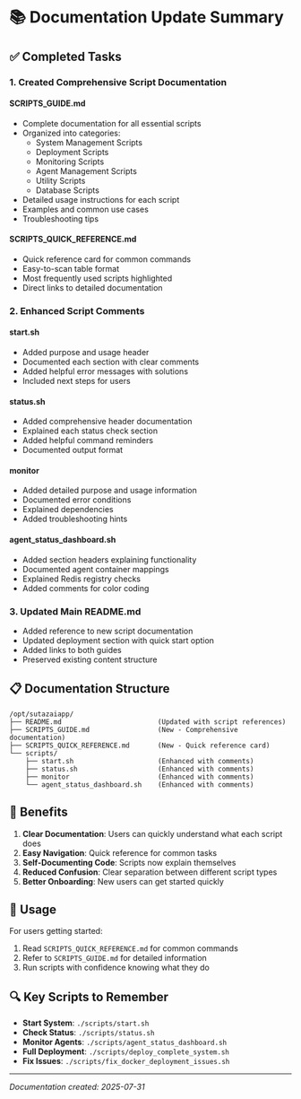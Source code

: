 # 📚 Documentation Update Summary

## ✅ Completed Tasks

### 1. Created Comprehensive Script Documentation

#### **SCRIPTS_GUIDE.md**
- Complete documentation for all essential scripts
- Organized into categories:
  - System Management Scripts
  - Deployment Scripts
  - Monitoring Scripts
  - Agent Management Scripts
  - Utility Scripts
  - Database Scripts
- Detailed usage instructions for each script
- Examples and common use cases
- Troubleshooting tips

#### **SCRIPTS_QUICK_REFERENCE.md**
- Quick reference card for common commands
- Easy-to-scan table format
- Most frequently used scripts highlighted
- Direct links to detailed documentation

### 2. Enhanced Script Comments

#### **start.sh**
- Added purpose and usage header
- Documented each section with clear comments
- Added helpful error messages with solutions
- Included next steps for users

#### **status.sh**
- Added comprehensive header documentation
- Explained each status check section
- Added helpful command reminders
- Documented output format

#### **monitor**
- Added detailed purpose and usage information
- Documented error conditions
- Explained dependencies
- Added troubleshooting hints

#### **agent_status_dashboard.sh**
- Added section headers explaining functionality
- Documented agent container mappings
- Explained Redis registry checks
- Added comments for color coding

### 3. Updated Main README.md
- Added reference to new script documentation
- Updated deployment section with quick start option
- Added links to both guides
- Preserved existing content structure

## 📋 Documentation Structure

```
/opt/sutazaiapp/
├── README.md                        (Updated with script references)
├── SCRIPTS_GUIDE.md                 (New - Comprehensive documentation)
├── SCRIPTS_QUICK_REFERENCE.md       (New - Quick reference card)
└── scripts/
    ├── start.sh                     (Enhanced with comments)
    ├── status.sh                    (Enhanced with comments)
    ├── monitor                      (Enhanced with comments)
    └── agent_status_dashboard.sh    (Enhanced with comments)
```

## 🎯 Benefits

1. **Clear Documentation**: Users can quickly understand what each script does
2. **Easy Navigation**: Quick reference for common tasks
3. **Self-Documenting Code**: Scripts now explain themselves
4. **Reduced Confusion**: Clear separation between different script types
5. **Better Onboarding**: New users can get started quickly

## 🚀 Usage

For users getting started:
1. Read `SCRIPTS_QUICK_REFERENCE.md` for common commands
2. Refer to `SCRIPTS_GUIDE.md` for detailed information
3. Run scripts with confidence knowing what they do

## 🔍 Key Scripts to Remember

- **Start System**: `./scripts/start.sh`
- **Check Status**: `./scripts/status.sh`
- **Monitor Agents**: `./scripts/agent_status_dashboard.sh`
- **Full Deployment**: `./scripts/deploy_complete_system.sh`
- **Fix Issues**: `./scripts/fix_docker_deployment_issues.sh`

---

*Documentation created: 2025-07-31*